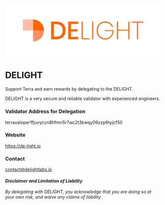 ![DELIGHT logo](./DELIGHT-horizontal.svg)

# DELIGHT

Support Terra and earn rewards by delegating to the DELIGHT.

DELIGHT is a very secure and reliable validator with experienced engineers.

### Validator Address for Delegation

terravaloper1fjuvyccn8hfmn5r7wc2t3kwqy09zzp6tyjcf50

### Website

https://de-light.io

### Contact

contact@delightlabs.io

#### *Disclaimer and Limitation of Liability* 

*By delegating with DELIGHT, you acknowledge that you are doing so at your own risk, and waive any claims of liability.*
